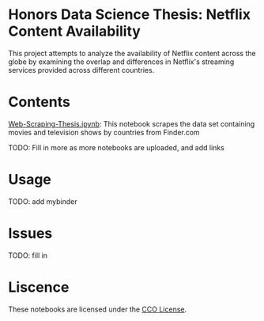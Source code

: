 # Honors Data Science Thesis: Netflix Content Availability
This project attempts to analyze the availability of Netflix content across the globe by examining the overlap and differences in Netflix's streaming services provided across different countries.
# Contents
[Web-Scraping-Thesis.ipynb](https://github.com/rmwoolf/Honors-Data-Science-Thesis-Rebecca-Woolf/blob/master/Thesis%20Web-Scraping.ipynb): This notebook scrapes the data set containing movies and television shows by countries from Finder.com

TODO: Fill in more as more notebooks are uploaded, and add links
# Usage
TODO: add mybinder
# Issues
TODO: fill in
# Liscence
These notebooks are licensed under the [CCO License](https://github.com/rmwoolf/Honors-Data-Science-Thesis-Rebecca-Woolf/blob/master/LICENSE).

